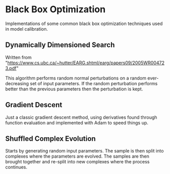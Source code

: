 # Black Box Optimization
Implementations of some common black box optimization techniques used in model calibration.

## Dynamically Dimensioned Search
Written from "https://www.cs.ubc.ca/~hutter/EARG.shtml/earg/papers09/2005WR004723.pdf"

This algorithm performs random normal perturbations on a random ever-decreasing
set of input parameters.  If the random perturbation performs better than the previous
parameters then the perturbation is kept.

## Gradient Descent
Just a classic gradient descent method, using derivatives found through function evaluation and implemented with Adam to speed things up.

## Shuffled Complex Evolution
Starts by generating random input parameters.  The sample is then split into complexes where the parameters are evolved. The samples are then brought together and re-split into new complexes where the process continues.
